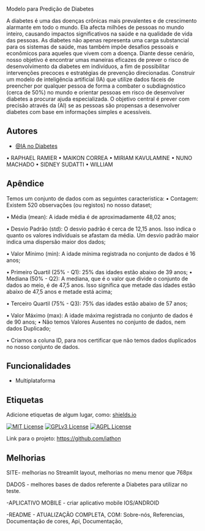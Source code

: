 Modelo para Predição de Diabetes

A diabetes é uma das doenças crônicas mais prevalentes e de crescimento alarmante em todo o mundo. Ela afecta milhões de pessoas no mundo inteiro, causando impactos significativos na saúde e na qualidade de vida das pessoas. As diabetes não apenas representa uma carga substancial para os sistemas de saúde, mas também impõe desafios pessoais e econômicos para aqueles que vivem com a doença.
Diante desse cenário, nosso objetivo é encontrar umas maneiras eficazes de prever o risco de desenvolvimento da diabetes em indivíduos, a fim de possibilitar intervenções precoces e estratégias de prevenção direcionadas.
Construir um modelo de inteligência artificial (IA) que utilize dados fáceis de preencher por qualquer pessoa de forma a combater o subdiagnóstico (cerca de 50%) no mundo e orientar pessoas em risco de desenvolver diabetes a procurar ajuda especializada. O objetivo central é prever com precisão através da (AI) se as pessoas são propensas a desenvolver diabetes com base em informações simples e acessíveis.



## Autores

- [@IA no Diabetes](https://github.com/iathon)

•	RAPHAEL RAMIER
•	MAIKON CORREA
•	MIRIAM KAVULAMINE
•	NUNO MACHADO
•	SIDNEY SUDATTI
•	WILLIAM 


## Apêndice


Temos um conjunto de dados com as seguintes caracteristica:
•	Contagem: Existem 520 observações (ou registos) no nosso dataset;

•	Média (mean): A idade média é de aproximadamente 48,02 anos;

•	Desvio Padrão (std): O desvio padrão é cerca de 12,15 anos. Isso indica o quanto os valores individuais se afastam da média. Um desvio padrão maior indica uma dispersão maior dos dados;

•	Valor Mínimo (min): A idade mínima registrada no conjunto de dados é 16 anos;

•	Primeiro Quartil (25% - Q1): 25% das idades estão abaixo de 39 anos;
•	Mediana (50% - Q2): A mediana, que é o valor que divide o conjunto de dados ao meio, é de 47,5 anos. Isso significa que metade das idades estão abaixo de 47,5 anos e metade está acima;

•	Terceiro Quartil (75% - Q3): 75% das idades estão abaixo de 57 anos;

•	Valor Máximo (max): A idade máxima registrada no conjunto de dados é de 90 anos;
•	Não temos Valores Ausentes no conjunto de dados, nem dados Duplicado;

•	Criamos a coluna ID, para nos certificar que não temos dados duplicados no nosso conjunto de dados.
<!-- 
## Documentação de cores

| Cor               | Hexadecimal                                                |
| ----------------- | ---------------------------------------------------------------- |
| Cor exemplo       | ![#0a192f](https://via.placeholder.com/10/0a192f?text=+) #0a192f |
| Cor exemplo       | ![#f8f8f8](https://via.placeholder.com/10/f8f8f8?text=+) #f8f8f8 |
| Cor exemplo       | ![#00b48a](https://via.placeholder.com/10/00b48a?text=+) #00b48a |
| Cor exemplo       | ![#00d1a0](https://via.placeholder.com/10/00b48a?text=+) #00d1a0 |


## Documentação da API

#### Retorna todos os itens

```http
  GET /api/items
```

| Parâmetro   | Tipo       | Descrição                           |
| :---------- | :--------- | :---------------------------------- |
| `api_key` | `string` | **Obrigatório**. A chave da sua API |

#### Retorna um item

```http
  GET /api/items/${id}
```

| Parâmetro   | Tipo       | Descrição                                   |
| :---------- | :--------- | :------------------------------------------ |
| `id`      | `string` | **Obrigatório**. O ID do item que você quer |

#### add(num1, num2)

Recebe dois números e retorna a sua soma.

 -->
<!-- ## Contribuindo

Contribuições são sempre bem-vindas!

Veja `contribuindo.md` para saber como começar.

Por favor, siga o `código de conduta` desse projeto.


## Deploy

Para fazer o deploy desse projeto rode

```bash
  npm run deploy
```
 -->

## Funcionalidades

<!-- - Temas dark e light -->
<!-- - Preview em tempo real -->
<!-- - Modo tela cheia -->
- Multiplataforma


<!-- ## Documentação

[Documentação](https://link-da-documentação)


## FAQ

#### Questão 1

Resposta 1

#### Questão 2

Resposta 2


## Variáveis de Ambiente

Para rodar esse projeto, você vai precisar adicionar as seguintes variáveis de ambiente no seu .env

`API_KEY`

`ANOTHER_API_KEY`


## Referência

 - [Awesome Readme Templates](https://awesomeopensource.com/project/elangosundar/awesome-README-templates)
 - [Awesome README](https://github.com/matiassingers/awesome-readme)
 - [How to write a Good readme](https://bulldogjob.com/news/449-how-to-write-a-good-readme-for-your-github-project)

link: https://archive.ics.uci.edu/dataset/529/early+stage+diabetes+risk+prediction+datast
Este conjunto de dados foi colectados por meio de questionários diretos de pacientes do Sylhet Diabetes Hospital em Sylhet, Bangladesh e aprovado por um médico.
Early stage diabetes risk prediction dataset.. (2020). UCI Machine Learning Repository. https://doi.org/10.24432/C5VG8H  -->

## Etiquetas

Adicione etiquetas de algum lugar, como: [shields.io](https://shields.io/)

[![MIT License](https://img.shields.io/badge/License-MIT-green.svg)](https://choosealicense.com/licenses/mit/)
[![GPLv3 License](https://img.shields.io/badge/License-GPL%20v3-yellow.svg)](https://opensource.org/licenses/)
[![AGPL License](https://img.shields.io/badge/license-AGPL-blue.svg)](http://www.gnu.org/licenses/agpl-3.0)

<!-- 
## 🚀 Sobre mim
Eu sou uma pessoa desenvolvedora full-stack...

 -->
<!-- ## 🔗 Links
[![portfolio](https://img.shields.io/badge/my_portfolio-000?style=for-the-badge&logo=ko-fi&logoColor=white)](https://katherineoelsner.com/)
[![linkedin](https://img.shields.io/badge/linkedin-0A66C2?style=for-the-badge&logo=linkedin&logoColor=white)](https://www.linkedin.com/)
[![twitter](https://img.shields.io/badge/twitter-1DA1F2?style=for-the-badge&logo=twitter&logoColor=white)](https://twitter.com/)
 -->

Link para o projeto: https://github.com/iathon 
## Melhorias

SITE- melhorias no Streamlit layout, melhorias no menu menor que 768px

DADOS - melhores bases de dados referente a Diabetes para utilizar no teste.

-APLICATIVO MOBILE - criar aplicativo mobile IOS/ANDROID

-README - ATUALIZAÇÃO COMPLETA, COM: Sobre-nós, Referencias, Documentação de cores, Api, Documentação, 




